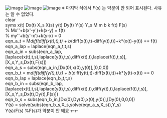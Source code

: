 ![image](https://github.com/Yited/matlab/assets/144079863/98ca80db-e019-45ed-8c81-3a255d4059e1)
![image](https://github.com/Yited/matlab/assets/144079863/57810b16-c9be-4348-a766-1c7e71897a56)
![image](https://github.com/Yited/matlab/assets/144079863/8644ba09-823f-49fe-a651-5cb5c39eab3b)
※ 마지막 식에서 
$F(s)$
는 약분이 안 되어 표시된다. 사유는 알 수 없었다.\
clear\
syms x(t) Dx(t) X_s X(s) y(t) Dy(t) Y(s) Y_s M m b k f(t) F(s)\
% Mx''+b(x'-y')+k(x-y) = f(t)\
% my''+b(y'-x')+k(y-x) = 0\
eqn_a_t = M*diff(diff(x(t),t),t) + b*(diff(x(t),t)-diff(y(t),t))+k*(x(t)-y(t)) == f(t)\
eqn_a_lap = laplace(eqn_a_t,t,s)\
eqn_a_in = subs(eqn_a_lap,[laplace(x(t),t,s),laplace(y(t),t,s),diff(x(t),t),laplace(f(t),t,s)],[X_s,Y_s,Dx(t),F(s)])\
eqn_a_s = subs(eqn_a_in,[Dx(0),x(0),y(0)],[0,0,0])\
eqn_b_t = m*diff(diff(y(t),t),t) + b*(diff(y(t),t)-diff(x(t),t))+k*(y(t)-x(t)) == 0\
eqn_b_lap = laplace(eqn_b_t,t,s)\
eqn_b_in = subs(eqn_b_lap,[laplace(x(t),t,s),laplace(y(t),t,s),diff(x(t),t),diff(y(t),t),laplace(f(t),t,s)],[X_s,Y_s,Dx(t),Dy(t),F(s)])\
eqn_b_s = subs(eqn_b_in,[Dx(0),Dy(0),x(0),y(0)],[Dy(0),0,0,0])\
Y(s) = solve(subs(eqn_b_s,X_s,solve(eqn_a_s,X_s)),Y_s)\
Y(s)/F(s) %F(s)가 약분이 안 돼요 ㅠㅠ

